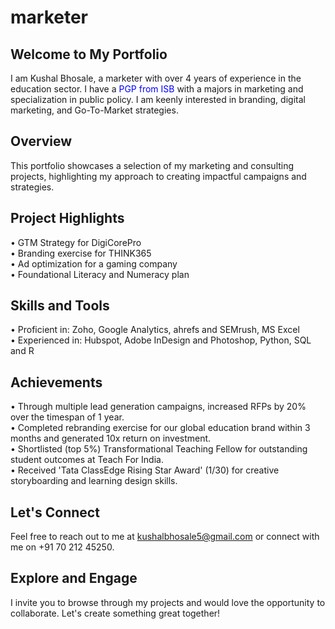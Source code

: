 # marketer

## Welcome to My Portfolio
I am Kushal Bhosale, a marketer with over 4 years of experience in the education sector. I have a <span style="color: blue;">PGP from ISB</span> with a majors in marketing and specialization in public policy. I am keenly interested in branding, digital marketing, and Go-To-Market strategies.  

## Overview
This portfolio showcases a selection of my marketing and consulting projects, highlighting my approach to creating impactful campaigns and strategies.  

## Project Highlights
• GTM Strategy for DigiCorePro  
• Branding exercise for THINK365  
• Ad optimization for a gaming company  
• Foundational Literacy and Numeracy plan  


## Skills and Tools
•  Proficient in: Zoho, Google Analytics, ahrefs and SEMrush, MS Excel  
•  Experienced in: Hubspot, Adobe InDesign and Photoshop, Python, SQL and R  


## Achievements
•  Through multiple lead generation campaigns, increased RFPs by 20% over the timespan of 1 year.  
•  Completed rebranding exercise for our global education brand within 3 months and generated 10x return on investment.  
•  Shortlisted (top 5%) Transformational Teaching Fellow for outstanding student outcomes at Teach For India.  
•  Received 'Tata ClassEdge Rising Star Award' (1/30) for creative storyboarding and learning design skills.  


## Let's Connect
Feel free to reach out to me at kushalbhosale5@gmail.com or connect with me on +91 70 212 45250.  


## Explore and Engage
I invite you to browse through my projects and would love the opportunity to collaborate. Let's create something great together!  
